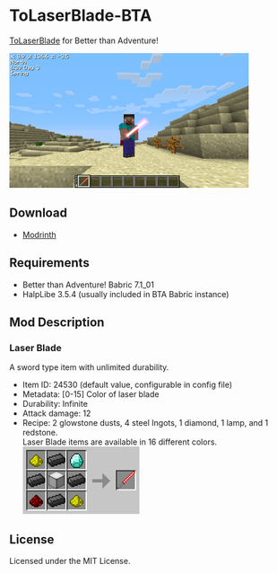 # ToLaserBlade-BTA

[ToLaserBlade](https://github.com/Iunius118/ToLaserBlade) for Better than Adventure!

[<img src="./docs/media/screenshot_v100b1.png" title="The Laser Blade in BTA!" width="427" height="240">](./docs/media/screenshot_v100b1.png)

## Download

- [Modrinth](https://modrinth.com/mod/tolaserblade/versions?s=true&g=b1.7.3)

## Requirements

- Better than Adventure! Babric 7.1_01
- HalpLibe 3.5.4 (usually included in BTA Babric instance)

## Mod Description

### Laser Blade

A sword type item with unlimited durability.

- Item ID: 24530 (default value, configurable in config file)
- Metadata: [0-15] Color of laser blade
- Durability: Infinite
- Attack damage: 12
- Recipe: 2 glowstone dusts, 4 steel Ingots, 1 diamond, 1 lamp, and 1 redstone.  
Laser Blade items are available in 16 different colors.  
![Craft recipe {G, S, D; S, L, S; R, S, G}](./docs/media/recipes_laser_blades.gif "Laser blade recipes")

## License

Licensed under the MIT License.
